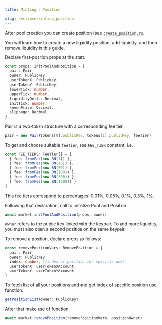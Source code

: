 ```yaml
---
title: Minting a Position

slug: /eclipse/minting_position
---
```


After pool creation you can create position (see [`create_position.rs`](<(https://github.com/invariant-labs/protocol/blob/master/sdk/src/market.ts)>).

You will learn how to create a new liquidity position, add liquidity, and then remove liquidity in this guide.

Declare first-position props at the start.

```ts
const props: InitPoolAndPosition = {
  pair: Pair,
  owner: PublicKey,
  userTokenX: PublicKey,
  userTokenY: PublicKey,
  lowerTick: number,
  upperTick: number,
  liquidityDelta: Decimal,
  initTick: number,
  knownPrice: Decimal,
  slippage: Decimal
}
```

Pair is a two-token structure with a corresponding fee tier.

```ts
pair = new Pair(tokens[0].publicKey, tokens[1].publicKey, feeTier)
```

To get and choose suitable `feeTier`, see `FEE_TIER` constant, i.e.

```ts
const FEE_TIERS: FeeTier[] = [
  { fee: fromFee(new BN(1)) },
  { fee: fromFee(new BN(10)) },
  { fee: fromFee(new BN(50)) },
  { fee: fromFee(new BN(100)) },
  { fee: fromFee(new BN(300)) },
  { fee: fromFee(new BN(1000)) }
]
```

This fee tiers correspond to percentages: 0.01%, 0.05%, 0.1%, 0.3%, 1%.

Following that declaration, call to initialize Pool and Position.

```ts
await market.initPoolAndPosition(props, owner)
```

`owner` refers to the public key linked with the keypair. To add more liquidity, you must also open a second position on the same keypair.

To remove a position, declare props as follows:

```ts
const removePositionVars: RemovePosition = {
  pair: Pair,
  owner: PublicKey,
  index: number, //index of position for specific pool
  userTokenX: userTokenXAccount,
  userTokenY: userTokenYAccount
}
```

To fetch list of all your positions and and get index of specific position use function.

```ts
getPositionList(owner: PublicKey)
```

After that make use of function

```ts
await market.removePosition(removePositionVars, positionOwner)
```
